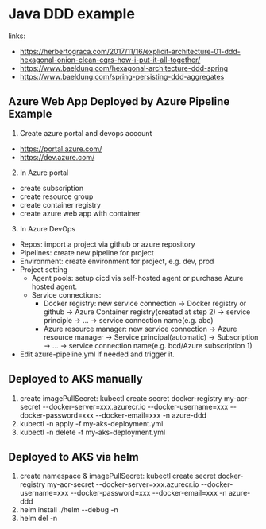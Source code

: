 # Java DDD example
links:
  - https://herbertograca.com/2017/11/16/explicit-architecture-01-ddd-hexagonal-onion-clean-cqrs-how-i-put-it-all-together/
  - https://www.baeldung.com/hexagonal-architecture-ddd-spring
  - https://www.baeldung.com/spring-persisting-ddd-aggregates
  

## Azure Web App Deployed by Azure Pipeline Example
1. Create azure portal and devops account
  - https://portal.azure.com/
  - https://dev.azure.com/
2. In Azure portal
  - create subscription
  - create resource group
  - create container registry
  - create azure web app with container
3. In Azure DevOps
  - Repos: import a project via github or azure repository
  - Pipelines: create new pipeline for project
  - Environment: create environment for project, e.g. dev, prod
  - Project setting
    - Agent pools: setup cicd via self-hosted agent or purchase Azure hosted agent. 
	- Service connections: 
	  - Docker registry: new service connection -> Docker registry or github -> Azure Container registry(created at step 2) -> service principle -> ... -> service connection name(e.g. abc)
	  - Azure resource manager: new service connection -> Azure resource manager -> Service principal(automatic) -> Subscription -> ... -> service connection name(e.g. bcd/Azure subscription 1)
  - Edit azure-pipeline.yml if needed and trigger it.
  
  
## Deployed to AKS manually
1. create imagePullSecret: kubectl create secret docker-registry my-acr-secret --docker-server=xxx.azurecr.io --docker-username=xxx --docker-password=xxx --docker-email=xxx -n azure-ddd
2. kubectl -n <namespace> apply -f my-aks-deployment.yml
3. kubectl -n <namespace> delete -f my-aks-deployment.yml

## Deployed to AKS via helm
1. create namespace & imagePullSecret: kubectl create secret docker-registry my-acr-secret --docker-server=xxx.azurecr.io --docker-username=xxx --docker-password=xxx --docker-email=xxx -n azure-ddd
2. helm install <my-app> ./helm --debug -n <namespace>
3. helm del <my-app> -n <namespace>